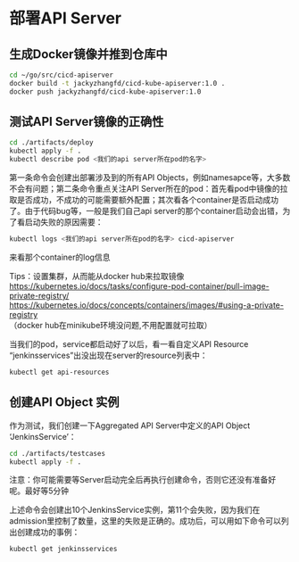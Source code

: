 # 部署API Server  

## 生成Docker镜像并推到仓库中  
```bash
cd ~/go/src/cicd-apiserver
docker build -t jackyzhangfd/cicd-kube-apiserver:1.0 .  
docker push jackyzhangfd/cicd-kube-apiserver:1.0  
```

## 测试API Server镜像的正确性  
```bash
cd ./artifacts/deploy
kubectl apply -f .  
kubectl describe pod <我们的api server所在pod的名字>
```
第一条命令会创建出部署涉及到的所有API Objects，例如namesapce等，大多数不会有问题；第二条命令重点关注API Server所在的pod：首先看pod中镜像的拉取是否成功，不成功的可能需要额外配置；其次看各个container是否启动成功了。由于代码bug等，一般是我们自己api server的那个container启动会出错，为了看启动失败的原因需要：  
```bash
kubectl logs <我们的api server所在pod的名字> cicd-apiserver
```
来看那个container的log信息  

Tips：设置集群，从而能从docker hub来拉取镜像  
https://kubernetes.io/docs/tasks/configure-pod-container/pull-image-private-registry/  
https://kubernetes.io/docs/concepts/containers/images/#using-a-private-registry  
（docker hub在minikube环境没问题,不用配置就可拉取）  

当我们的pod，service都启动好了以后，看一看自定义API Resource “jenkinsservices”出没出现在server的resource列表中：  
```bash
kubectl get api-resources
```

## 创建API Object 实例  
作为测试，我们创建一下Aggregated API Server中定义的API Object ‘JenkinsService’：  
```bash
cd ./artifacts/testcases
kubectl apply -f .
```
注意：你可能需要等Server启动完全后再执行创建命令，否则它还没有准备好呢。最好等5分钟  

上述命令会创建出10个JenkinsService实例，第11个会失败，因为我们在admission里控制了数量，这里的失败是正确的。成功后，可以用如下命令可以列出创建成功的事例：  
```bash
kubectl get jenkinsservices
```